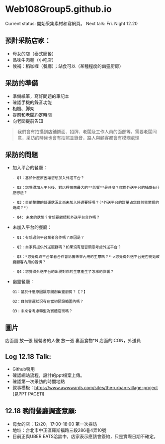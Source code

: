 # Web108Group5.github.io
Current status: 開始采集素材和寫網頁。
Next talk: Fri. Night 12.20

## 預計采訪店家：

- 母女的店（泰式簡餐）
- 品味牛肉麵（小吃店）
- 候補：稻咖喱（餐廳）；站食可以（某種程度的幽靈厨房）
## 采訪的準備
- 準備紙筆，寫好問題的筆記本
- 確認手機的錄音功能
- 相機、脚架
- 提前和老闆約定時間
- 向老闆提前告知
> 我們會有拍攝到店鋪鋪面、招牌、老闆及工作人員的面部等，需要老闆同意，采訪的時候也會有拍照並錄音，路人與顧客都會有模糊處理

## 采訪的問題

- 加入平台的餐廳：

      - Q1：基於什麼原因讓您想加入外送平台？   
     
      - Q2：您覺得加入平台後，對店裡帶來最大的**影響**是甚麼？你對外送平台的抽成有什麽想法？
      
      - Q3：目前整體的營運狀況比尚未加入時還要好嗎？(*外送平台的訂單占您目前營業額的幾成？*)
      
      - Q4: 未來的狀態？會想要繼續和外送平台合作嗎？
      
- 未加入平台的餐廳：

      - Q1：有想過與平台業者合作嗎？原因是？
      
      - Q2：自家有提供外送服務嗎？如果沒有是否願意考慮外送平台？
      
      - Q3：*您覺得與平台業者合作會影響未來內用的生意嗎？*->您覺得外送平台是否開始改變顧客内用的習慣？
      
      - Q4：您覺得外送平台的出現對你的生意產生了怎樣的影響？
      
- 幽靈餐廳：

      Q1：基於什麼原因讓您開創幽靈廚房？【？】
      
      Q2：目前營運狀況有在當初預設範圍內嗎？
      
      Q3：未來會考慮轉型為實體店面嗎？
      

## 圖片
店面圖 放一張
經營者的人像 放一張
裏面食物*N
店面的ICON，外送員


## Log 12.18 Talk:
- Github啓用
- 確認網站流程，設計的ppt檔案上傳。
- 確認第一次采訪的時間地點
- 敘事模板：https://www.awwwards.com/sites/the-urban-village-project (見PPT PAGE11)


## 12.18 晚間餐廳調查意願:
- 母女的店：12/20，17:00-18:00 第一次採訪
- 地址：台北市中正區羅斯福路三段286巷4弄10號
- 目前正與UBER EATS洽談中，店家表示應該會簽約，只是實際日期不確定。
